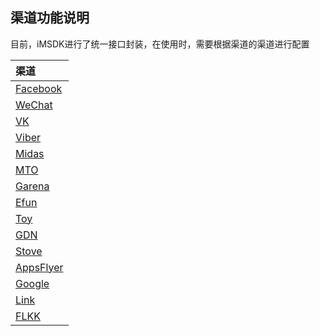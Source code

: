 ## 渠道功能说明

目前，iMSDK进行了统一接口封装，在使用时，需要根据渠道的渠道进行配置

| 渠道 |
| :-- |
| [Facebook](facebook.md) |
| [WeChat](wechat.md) |
| [VK](vk.md) |
| [Viber](viber.md) |
| [Midas](midas.md) |
| [MTO](mto.md) |
| [Garena](garena.md) |
| [Efun](efun.md) |
| [Toy](toy.md) |    
| [GDN](gdn.md)|
| [Stove](stove.md)|
| [AppsFlyer](appsflyer.md)|
| [Google](google.md)|
| [Link](link.md)|
| [FLKK](flkk.md)|

